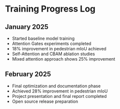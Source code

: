 # Training Progress Log
## January 2025
- Started baseline model training
- Attention Gates experiments completed
- 18% improvement in pedestrian mIoU achieved
- Self-Attention and CBAM ablation studies
- Mixed attention approach shows 25% improvement
## February 2025
- Final optimization and documentation phase
- Achieved 28% improvement in pedestrian mIoU
- Project presentation and final report completed
- Open source release preparation
